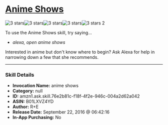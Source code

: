 # [Anime Shows](http://alexa.amazon.com/#skills/amzn1.ask.skill.76e2b81c-f18f-4f2e-946c-004a2d62a042)
![3 stars](../../images/ic_star_black_18dp_1x.png)![3 stars](../../images/ic_star_black_18dp_1x.png)![3 stars](../../images/ic_star_black_18dp_1x.png)![3 stars](../../images/ic_star_border_black_18dp_1x.png)![3 stars](../../images/ic_star_border_black_18dp_1x.png) 2

To use the Anime Shows skill, try saying...

* *alexa, open anime shows*

Interested in anime but don't know where to begin? Ask Alexa for help in narrowing down a few that she recommends.

***

### Skill Details

* **Invocation Name:** anime shows
* **Category:** null
* **ID:** amzn1.ask.skill.76e2b81c-f18f-4f2e-946c-004a2d62a042
* **ASIN:** B01LXVZ4YD
* **Author:** R+E
* **Release Date:** September 22, 2016 @ 06:42:16
* **In-App Purchasing:** No
